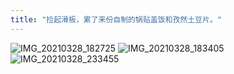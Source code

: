 ```yaml
---
title: "捡起滑板，累了来份自制的锅贴盖饭和孜然土豆片。"
---
```


![IMG_20210328_182725](https://cdn.jsdelivr.net/gh/petterobam/picture-bucket@main/vs-code/upload/imgs/IMG_20210328_182725.jpg)
![IMG_20210328_183405](https://cdn.jsdelivr.net/gh/petterobam/picture-bucket@main/vs-code/upload/imgs/IMG_20210328_183405.jpg)
![IMG_20210328_233455](https://cdn.jsdelivr.net/gh/petterobam/picture-bucket@main/vs-code/upload/imgs/IMG_20210328_233455.jpg)
